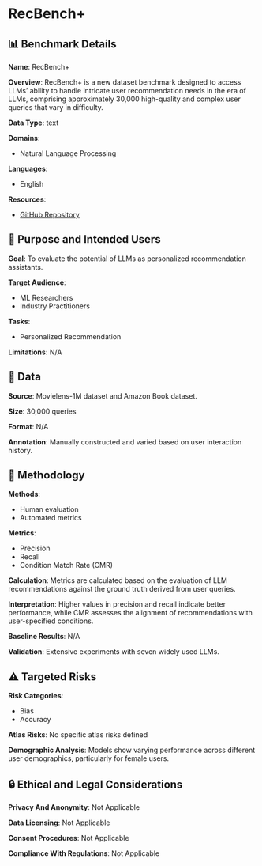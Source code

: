 # RecBench+

## 📊 Benchmark Details

**Name**: RecBench+

**Overview**: RecBench+ is a new dataset benchmark designed to access LLMs’ ability to handle intricate user recommendation needs in the era of LLMs, comprising approximately 30,000 high-quality and complex user queries that vary in difficulty.

**Data Type**: text

**Domains**:
- Natural Language Processing

**Languages**:
- English

**Resources**:
- [GitHub Repository](https://github.com/jiani-huang/RecBench.git)

## 🎯 Purpose and Intended Users

**Goal**: To evaluate the potential of LLMs as personalized recommendation assistants.

**Target Audience**:
- ML Researchers
- Industry Practitioners

**Tasks**:
- Personalized Recommendation

**Limitations**: N/A

## 💾 Data

**Source**: Movielens-1M dataset and Amazon Book dataset.

**Size**: 30,000 queries

**Format**: N/A

**Annotation**: Manually constructed and varied based on user interaction history.

## 🔬 Methodology

**Methods**:
- Human evaluation
- Automated metrics

**Metrics**:
- Precision
- Recall
- Condition Match Rate (CMR)

**Calculation**: Metrics are calculated based on the evaluation of LLM recommendations against the ground truth derived from user queries.

**Interpretation**: Higher values in precision and recall indicate better performance, while CMR assesses the alignment of recommendations with user-specified conditions.

**Baseline Results**: N/A

**Validation**: Extensive experiments with seven widely used LLMs.

## ⚠️ Targeted Risks

**Risk Categories**:
- Bias
- Accuracy

**Atlas Risks**:
No specific atlas risks defined

**Demographic Analysis**: Models show varying performance across different user demographics, particularly for female users.

## 🔒 Ethical and Legal Considerations

**Privacy And Anonymity**: Not Applicable

**Data Licensing**: Not Applicable

**Consent Procedures**: Not Applicable

**Compliance With Regulations**: Not Applicable
